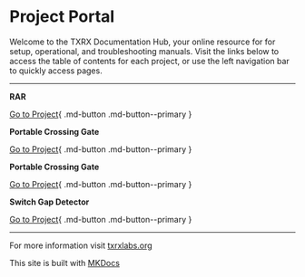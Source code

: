 # Project Portal

Welcome to the TXRX Documentation Hub, your online resource for for setup, operational, and troubleshooting manuals.
Visit the links below to access the table of contents for each project, or use the left navigation bar to quickly access pages.

---

**RAR**

[Go to Project](rar/rar_toc.md){ .md-button .md-button--primary } 


**Portable Crossing Gate**

[Go to Project](switchgap/switchgap_toc.md){ .md-button .md-button--primary } 


**Portable Crossing Gate**

[Go to Project](crossing/crossing_toc.md){ .md-button .md-button--primary } 


**Switch Gap Detector**

[Go to Project](derail/derail_toc.md){ .md-button .md-button--primary }

---

For more information visit [txrxlabs.org](https://www.txrxlabs.org)

This site is built with [MKDocs](http://mkdocs.org)
